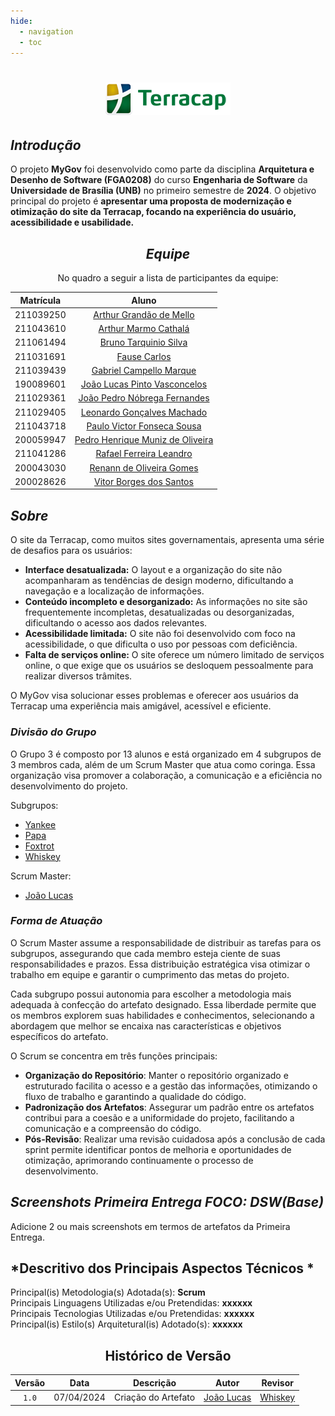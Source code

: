 ```yaml
---
hide:
  - navigation
  - toc
---
```


<Center>

# ![alt text](Assets/logo-terracap.png)

</center>


## <a>*Introdução*</a>

O projeto **MyGov** foi desenvolvido como parte da disciplina **Arquitetura e Desenho de Software (FGA0208)** do curso **Engenharia de Software** da **Universidade de Brasília (UNB)** no primeiro semestre de **2024**. O objetivo principal do projeto é **apresentar uma proposta de modernização e otimização do site da Terracap, focando na experiência do usuário, acessibilidade e usabilidade.**


<center>

## <a>*Equipe*</a>

No quadro a seguir a lista de participantes da equipe:

| **Matrícula** |                             **Aluno**                              |
| :-----------: | :----------------------------------------------------------------: |
|   211039250   |    [Arthur Grandão de Mello](https://github.com/arthurgrandao)     |
|   211043610   |     [Arthur Marmo Cathalá](https://github.com/artmarmocathala)     |
|   211061494   |     [Bruno Tarquinio Silva](https://github.com/brunotarquinio)     |
|   211031691   |         [Fause Carlos](https://github.com/FauseSkyWalker)          |
|   211039439   |         [Gabriel Campello Marque](https://github.com/G16C)         |
|   190089601   | [João Lucas Pinto Vasconcelos](https://github.com/VasconcelosJoao) |
|   211029361   |   [João Pedro Nóbrega Fernandes](https://github.com/bot-do-jao)    |
|   211029405   |  [Leonardo Gonçalves Machado](https://github.com/leonardogonmac)   |
|   211043718   |   [Paulo Victor Fonseca Sousa](https://github.com/PauloVictorFS)   |
|   200059947   |  [Pedro Henrique Muniz de Oliveira](https://github.com/Muniz2811)  |
|   211041286   |      [Rafael Ferreira Leandro](https://github.com/RafaelCLG0)      |
|   200043030   |       [Renann de Oliveira Gomes](https://github.com/NyndoND)       |
|   200028626   |      [Vitor Borges dos Santos](https://github.com/VitorB2002)      |  |

</center>


## <a>*Sobre*</a>

O site da Terracap, como muitos sites governamentais, apresenta uma série de desafios para os usuários:

* <a>**Interface desatualizada:**</a> O layout e a organização do site não acompanharam as tendências de design moderno, dificultando a navegação e a localização de informações.
* <a>**Conteúdo incompleto e desorganizado:**</a> As informações no site são frequentemente incompletas, desatualizadas ou desorganizadas, dificultando o acesso aos dados relevantes.
* <a>**Acessibilidade limitada:**</a> O site não foi desenvolvido com foco na acessibilidade, o que dificulta o uso por pessoas com deficiência.
* <a>**Falta de serviços online:**</a> O site oferece um número limitado de serviços online, o que exige que os usuários se desloquem pessoalmente para realizar diversos trâmites.

O MyGov visa solucionar esses problemas e oferecer aos usuários da Terracap uma experiência mais amigável, acessível e eficiente.



### <a>*Divisão do Grupo*</a>

O Grupo 3 é composto por 13 alunos e está organizado em 4 subgrupos de 3 membros cada, além de um Scrum Master que atua como coringa. Essa organização visa promover a colaboração, a comunicação e a eficiência no desenvolvimento do projeto.

Subgrupos:

- [Yankee](Subgrupos/Yankee.md)
- [Papa](Subgrupos/Papa.md)
- [Foxtrot](Subgrupos/Foxtrot.md)
- [Whiskey](Subgrupos/Whiskey.md)


Scrum Master:

- [João Lucas](https://github.com/VasconcelosJoao)

### <a>*Forma de Atuação*</a>

O Scrum Master assume a responsabilidade de distribuir as tarefas para os subgrupos, assegurando que cada membro esteja ciente de suas responsabilidades e prazos. Essa distribuição estratégica visa otimizar o trabalho em equipe e garantir o cumprimento das metas do projeto.

Cada subgrupo possui autonomia para escolher a metodologia mais adequada à confecção do artefato designado. Essa liberdade permite que os membros explorem suas habilidades e conhecimentos, selecionando a abordagem que melhor se encaixa nas características e objetivos específicos do artefato.

O Scrum se concentra em três funções principais:

- <a>**Organização do Repositório**</a>: Manter o repositório organizado e estruturado facilita o acesso e a gestão das informações, otimizando o fluxo de trabalho e garantindo a qualidade do código.
- <a>**Padronização dos Artefatos**</a>: Assegurar um padrão entre os artefatos contribui para a coesão e a uniformidade do projeto, facilitando a comunicação e a compreensão do código.
- <a>**Pós-Revisão**</a>: Realizar uma revisão cuidadosa após a conclusão de cada sprint permite identificar pontos de melhoria e oportunidades de otimização, aprimorando continuamente o processo de desenvolvimento.


## <a>*Screenshots Primeira Entrega FOCO: DSW(Base)*</a>
Adicione 2 ou mais screenshots em termos de artefatos da Primeira Entrega.

## <a>*Descritivo dos Principais Aspectos Técnicos *</a>
Principal(is) Metodologia(s) Adotada(s): <a>**Scrum**</a> <br>
Principais Linguagens Utilizadas e/ou Pretendidas: <a>**xxxxxx**</a> <br>
Principais Tecnologias Utilizadas e/ou Pretendidas: <a>**xxxxxx**</a> <br>
Principal(is) Estilo(s) Arquitetural(is) Adotado(s): <a>**xxxxxx**</a> <br>

<center>

## <a>Histórico de Versão</a>

| Versão |    Data    |      Descrição      |                      Autor                       |            Revisor            |
| :----: | :--------: | :-----------------: | :----------------------------------------------: | :---------------------------: |
| `1.0`  | 07/04/2024 | Criação do Artefato | [João Lucas](https://github.com/VasconcelosJoao) | [Whiskey](Subgrupos/Whiskey.md) |

</center>